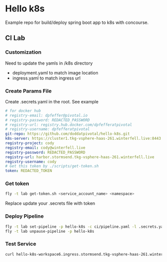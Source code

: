 # Hello k8s

Example repo for build/deploy spring boot app to k8s with concourse.

## CI Lab

### Customization

Need to update the yamls in /k8s directory

- deployment.yaml to match image location
- ingress.yaml to match ingress url

### Create Params File

Create .secrets.yaml in the root.  See example

```yaml
# for docker hub
# registry-email: dpfeffer@pivotal.io
# registry-password: REDACTED_PASSWORD
# registry-url: registry.hub.docker.com/dpfefferatpivotal
# registry-username: dpfefferatpivotal
git-repo: https://github.com/doddatpivotal/hello-k8s.git
k8s-server: https://cluster1.tkg-vsphere-haas-261.winterfell.live:8443
registry-project: cody
registry-email: cody@winterfell.live
registry-password: REDACTED_PASSWORD
registry-url: harbor.stormsend.tkg-vsphere-haas-261.winterfell.live
registry-username: cody
# Get this token by ./scripts/get-token.sh
token: REDACTED_TOKEN
```

### Get token

```bash
fly -t lab get-token.sh <service_account_name> <namespace>
```

Replace update your .secrets file with token

### Deploy Pipeline

```bash
fly -t lab set-pipeline -p hello-k8s -c ci/pipeline.yaml -l .secrets.yaml -n
fly -t lab unpause-pipeline -p hello-k8s
```

### Test Service

```bash
curl hello-k8s-workspace6.ingress.stormsend.tkg-vsphere-haas-261.winterfell.live
```
